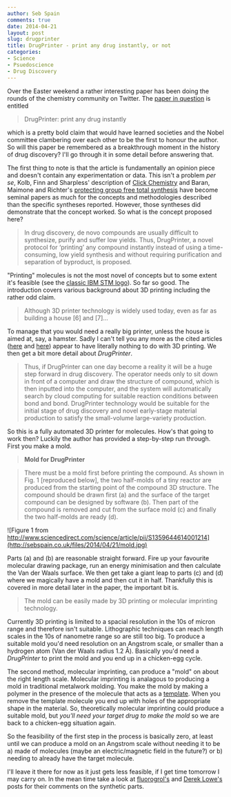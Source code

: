 ```yaml
---
author: Seb Spain
comments: true
date: 2014-04-21
layout: post
slug: drugprinter
title: DrugPrinter - print any drug instantly, or not
categories:
- Science
- Psuedoscience
- Drug Discovery
---
```



Over the Easter weekend a rather interesting paper has been doing the rounds of the chemistry community on Twitter. The [paper in question](http://www.sciencedirect.com/science/article/pii/S1359644614001214) is entitled

>	DrugPrinter: print any drug instantly

which is a pretty bold claim that would have learned societies and the Nobel committee clambering over each other to be the first to honour the author. So will this paper be remembered as a breakthrough moment in the history of drug discovery? I'll go through it in some detail before answering that.

The first thing to note is that the article is fundamentally an opinion piece and doesn't contain any experimentation or data. This isn't a problem *per se*, Kolb, Finn and Sharpless' description of [Click Chemistry](http://onlinelibrary.wiley.com/doi/10.1002/1521-3773\(20010601\)40:11%3C2004::AID-ANIE2004%3E3.0.CO;2-5/abstract) and Baran, Maimone and Richter's [protecting group free total synthesis](http://www.nature.com/nature/journal/v446/n7134/full/nature05569.html) have become seminal papers as much for the concepts and methodologies described than the specific syntheses reported. However, those syntheses did demonstrate that the concept worked. So what is the concept proposed here?

>In drug discovery, de novo compounds are usually difficult to synthesize, purify and suffer low yields. Thus, DrugPrinter, a novel protocol for ‘printing’ any compound instantly instead of using a time-consuming, low yield synthesis and without requiring purification and separation of byproduct, is proposed.

"Printing" molecules is not the most novel of concepts but to some extent it's feasible (see the [classic IBM STM logo](http://researcher.ibm.com/researcher/files/us-flinte/stm10.jpg)). So far so good. The introduction covers various background about 3D printing including the rather odd claim.

>Although 3D printer technology is widely used today, even as far as building a house [6] and [7]...

To manage that you would need a really big printer, unless the house is aimed at, say, a hamster. Sadly I can't tell you any more as the cited articles ([here](http://circ.ahajournals.org/content/127/1/e6) and [here](http://www.sciencedirect.com/science/article/pii/S2211802013000235)) appear to have literally nothing to do with 3D printing. We then get a bit more detail about *DrugPrinter*.

> Thus, if DrugPrinter can one day become a reality it will be a huge step forward in drug discovery. The operator needs only to sit down in front of a computer and draw the structure of compound, which is then inputted into the computer, and the system will automatically search by cloud computing for suitable reaction conditions between bond and bond. DrugPrinter technology would be suitable for the initial stage of drug discovery and novel early-stage material production to satisfy the small-volume large-variety production.

So this is a fully automated 3D printer for molecules. How's that going to work then? Luckily the author has provided a step-by-step run through. First you make a mold.

>**Mold for DrugPrinter**

>There must be a mold first before printing the compound. As shown in Fig. 1 [reproduced below], the two half-molds of a tiny reactor are produced from the starting point of the compound 3D structure. The compound should be drawn first (a) and the surface of the target compound can be designed by software (b). Then part of the compound is removed and cut from the surface mold (c) and finally the two half-molds are ready (d).

![Figure 1 from http://www.sciencedirect.com/science/article/pii/S1359644614001214](http://sebspain.co.uk/files/2014/04/21/mold.jpg)

Parts (a) and (b) are reasonable straight forward. Fire up your favourite molecular drawing package, run an energy minimisation and then calculate the Van der Waals surface. We then get take a giant leap to parts (c) and (d) where we magically have a mold and then cut it in half. Thankfully this is covered in more detail later in the paper, the important bit is.

>The mold can be easily made by 3D printing or molecular imprinting technology.

Currently 3D printing is limited to a spacial resolution in the 10s of micron range and therefore isn't suitable. Lithographic techniques can reach length scales in the 10s of nanometre range so are still too big. To produce a suitable mold you'd need resolution on an Angstrom scale, or smaller than a hydrogen atom (Van der Waals radius 1.2 &#8491;). Basically you'd need a *DrugPrinter* to print the mold and you end up in a chicken-egg cycle.

The second method, molecular imprinting, can produce a "mold" on about the right length scale. Molecular imprinting is analagous to producing a mold in traditional metalwork molding. You make the mold by making a polymer in the presence of the molecule that acts as a [template](http://en.wikipedia.org/wiki/Pattern_\(casting\)). When you remove the template molecule you end up with holes of the appropriate shape in the material. So, theoretically molecular imprinting could produce a suitable mold, but *you'll need your target drug to make the mold* so we are back to a chicken-egg situation again.

So the feasibility of the first step in the process is basically zero, at least until we can produce a mold on an Angstrom scale without needing it to be a) made of molecules (maybe an electric/magnetic field in the future?) or b) needing to already have the target molecule.

I'll leave it there for now as it just gets less feasible, if I get time tomorrow I may carry on. In the mean time take a look at [fluorogrol's](http://betterlivingthroughchemistry.ghost.io/drugprinter-or-the-hallucinogenic-goose-that-3d-prints-the-golden-egg/) and [Derek Lowe's](http://pipeline.corante.com/archives/2014/04/21/molecular_printing_of_drug_molecules_say_what.php) posts for their comments on the synthetic parts.

